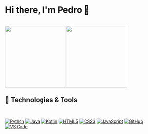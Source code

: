 # Hi there, I'm Pedro 👋 
<br />
<div style="display: flex; flex-direction: row; align-items: center;">
  <img src="https://github-readme-stats.vercel.app/api?username=anuraghazra&show_icons=true&theme=tokyonight" height="200" />
  <img src="https://github-readme-stats.vercel.app/api/top-langs/?username=PedroMoreira-a22002701&layout=compact&theme=tokyonight" height="200" />
</div>

## 🔧 Technologies & Tools
<br />

[![Python](https://img.shields.io/badge/-Python-3776AB?style=flat-square&logo=python&logoColor=white)](https://python.org/)
[![Java](https://img.shields.io/badge/-Java-007396?style=flat-square&logo=java&logoColor=white)](https://java.com/)
[![Kotlin](https://img.shields.io/badge/-Kotlin-0095D5?style=flat-square&logo=kotlin&logoColor=white)](https://kotlinlang.org/)
[![HTML5](https://img.shields.io/badge/-HTML5-E34F26?style=flat-square&logo=html5&logoColor=white)](https://developer.mozilla.org/en-US/docs/Glossary/HTML5)
[![CSS3](https://img.shields.io/badge/-CSS3-1572B6?style=flat-square&logo=css3&logoColor=white)](https://developer.mozilla.org/en-US/docs/Web/CSS)
[![JavaScript](https://img.shields.io/badge/-JavaScript-F7DF1E?style=flat-square&logo=javascript&logoColor=black)](https://developer.mozilla.org/en-US/docs/Web/JavaScript)
[![GitHub](https://img.shields.io/badge/-GitHub-181717?style=flat-square&logo=github&logoColor=white)](https://github.com/)
[![VS Code](https://img.shields.io/badge/-VS_Code-007ACC?style=flat-square&logo=visual-studio-code&logoColor=white)](https://code.visualstudio.com/)


